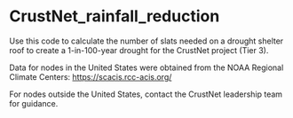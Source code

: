 # CrustNet_rainfall_reduction
Use this code to calculate the number of slats needed on a drought shelter roof to create a 1-in-100-year drought for the CrustNet project (Tier 3). 

Data for nodes in the United States were obtained from the NOAA Regional Climate Centers: https://scacis.rcc-acis.org/

For nodes outside the United States, contact the CrustNet leadership team for guidance.
